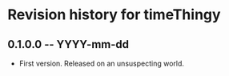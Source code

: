 # Revision history for timeThingy

## 0.1.0.0 -- YYYY-mm-dd

* First version. Released on an unsuspecting world.

